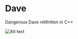 # Dave
Dangerous Dave reWritten in C++

![Alt text](Dave/DaveAssets/assets/back.png?raw=true "Optional Title")
